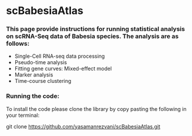# scBabesiaAtlas

### This page provide instructions for running statistical analysis on scRNA-Seq data of Babesia species. The analysis are as follows:

* Single-Cell RNA-seq data processing
* Pseudo-time analysis
* Fitting gene curves: Mixed-effect model
* Marker analysis
* Time-course clustering

### Running the code:
To install the code please clone the library by copy pasting the following in your terminal:

git clone https://github.com/yasamanrezvani/scBabesiaAtlas.git

